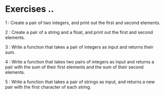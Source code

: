 # Exercises ..

1 : Create a pair of two integers, and print out the first and second elements.

2 : Create a pair of a string and a float, and print out the first and second elements.

3 : Write a function that takes a pair of integers as input and returns their sum.

4 : Write a function that takes two pairs of integers as input and returns a pair with the sum of their first elements and the sum of their second elements.

5 : Write a function that takes a pair of strings as input, and returns a new pair with the first character of each string.